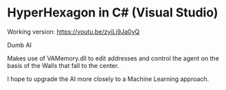 # HyperHexagon in C# (Visual Studio)

Working version: https://youtu.be/zyiLj9Ja0yQ

Dumb AI

Makes use of VAMemory.dll to edit addresses and control the agent on the basis of the Walls that fall to the center.

I hope to upgrade the AI more closely to a Machine Learning approach.
